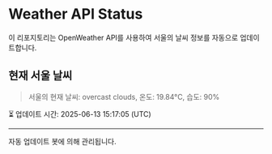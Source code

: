 
# Weather API Status

이 리포지토리는 OpenWeather API를 사용하여 서울의 날씨 정보를 자동으로 업데이트합니다.

## 현재 서울 날씨
> 서울의 현재 날씨: overcast clouds, 온도: 19.84°C, 습도: 90%

⏳ 업데이트 시간: 2025-06-13 15:17:05 (UTC)

---
자동 업데이트 봇에 의해 관리됩니다.
